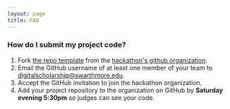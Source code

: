 ```yaml
---
layout: page
title: FAQ
---
```


### How do I submit my project code?

1. Fork [the repo template](https://github.com/tri-co-hackathon-2019/repo-template) from the [hackathon's github organization](https://github.com/tri-co-hackathon-2019).
2. Email the GitHub username of at least one member of your team to digitalscholarship@swarthmore.edu.
3. Accept the GitHub invitation to join the hackathon organization.
4. Add your project repository to the organization on GitHub by **Saturday evening 5:30pm** so judges can see your code.